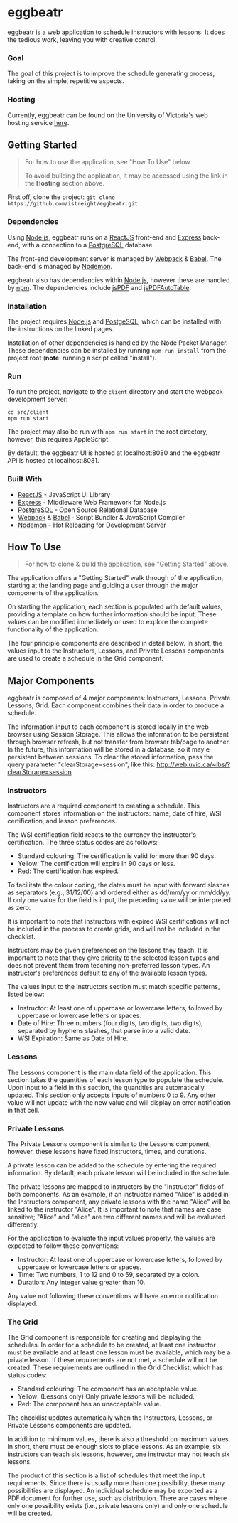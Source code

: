 # eggbeatr

eggbeatr is a web application to schedule instructors with  lessons. It does the tedious work, leaving you with creative control.


### Goal

The goal of this project is to improve the schedule generating process, taking on the simple, repetitive aspects.


### Hosting

Currently, eggbeatr can be found on the University of Victoria's web hosting service [here](http://web.uvic.ca/~ibs/).


## Getting Started

> For how to use the application, see "How To Use" below.
>
> To avoid building the application, it may be accessed using the link in the **Hosting** section above.

First off, clone the project:
`git clone https://github.com/istreight/eggbeatr.git`

### Dependencies

Using [Node.js](https://nodejs.org/en/), eggbeatr runs on a [ReactJS](https://reactjs.org) front-end and [Express](http://expressjs.com) back-end, with a connection to a [PostgreSQL](https://www.postgresql.org) database.

The front-end development server is managed by [Webpack](https://webpack.js.org) & [Babel](https://babeljs.io). The back-end is managed by [Nodemon](https://nodemon.io).

eggbeatr also has dependencies within [Node.js](https://nodejs.org/en/), however these are handled by [npm](https://www.npmjs.com). The dependencies include [jsPDF](https://parall.ax/products/jspdf) and [jsPDFAutoTable](https://github.com/simonbengtsson/jsPDF-AutoTable).

### Installation

The project requires [Node.js](https://nodejs.org/en/) and [PostgeSQL](https://www.postgresql.org/download/), which can be installed with the instructions on the linked pages.

Installation of other dependencies is handled by the Node Packet Manager. These dependencies can be installed by running `npm run install` from the project root (**note**: running a script called "install").

### Run

To run the project, navigate to the `client` directory and start the webpack development server:
```
cd src/client
npm run start
```
The project may also be run with `npm run start` in the root directory, however, this requires AppleScript.

By default, the eggbeatr UI is hosted at localhost:8080 and the eggbeatr API is hosted at localhost:8081.


### Built With

* [ReactJS](https://reactjs.org) - JavaScript UI Library
* [Express](http://expressjs.com) - Middleware Web Framework for Node.js
* [PostgreSQL](https://www.postgresql.org) - Open Source Relational Database
* [Webpack](https://webpack.js.org) & [Babel](https://babeljs.io) - Script Bundler & JavaScript Compiler
* [Nodemon](https://nodemon.io) - Hot Reloading for Development Server


## How To Use

> For how to clone & build the application, see "Getting Started" above.

The application offers a "Getting Started" walk through of the application, starting at the landing page and guiding a user through the major components of the application.

On starting the application, each section is populated with default values, providing a template on how further information should be input. These values can be modified immediately or used to explore the complete functionality of the application.

The four principle components are described in detail below. In short, the values input to the Instructors, Lessons, and Private Lessons components are used to create a schedule in the Grid component.


## Major Components

eggbeatr is composed of 4 major components: Instructors, Lessons, Private Lessons, Grid. Each component combines their data in order to produce a schedule.

The information input to each component is stored locally in the web browser using Session Storage. This allows the information to be persistent through browser refresh, but not transfer from browser tab/page to another. In the future, this information will be stored in a database, so it may e persistent between sessions. To clear the stored information, pass the query parameter "clearStorage=session", like this:
http://web.uvic.ca/~ibs/?clearStorage=session

### Instructors

Instructors are a required component to creating a schedule. This component stores information on the instructors: name, date of hire, WSI certification, and lesson preferences.

The WSI certification field reacts to the currency the instructor's certification. The three status codes are as follows:

* Standard colouring: The certification is valid for more than 90 days.
* Yellow: The certification will expire in 90 days or less.
* Red: The certification has expired.

To facilitate the colour coding, the dates must be input with forward slashes as separators (e.g., 31/12/00) and ordered either as dd/mm/yy or mm/dd/yy. If only one value for the field is input, the preceding value will be interpreted as zero.

It is important to note that instructors with expired WSI certifications will not be included in the process to create grids, and will not be included in the checklist.

Instructors may be given preferences on the lessons they teach. It is important to note that they give priority to the selected lesson types and does not prevent them from teaching non-preferred lesson types. An instructor's preferences default to any of the available lesson types.

The values input to the Instructors section must match specific patterns, listed below:

* Instructor: At least one of uppercase or lowercase letters, followed by uppercase or lowercase letters or spaces.
* Date of Hire: Three numbers (four digits, two digits, two digits), separated by hyphens slashes, that parse into a valid date.
* WSI Expiration: Same as Date of Hire.


### Lessons

The Lessons component is the main data field of the application. This section takes the quantities of each lesson type to populate the schedule. Upon input to a field in this section, the quantities are automatically updated. This section only accepts inputs of numbers 0 to 9. Any other value will not update with the new value and will display an error notification in that cell.


### Private Lessons

The Private Lessons component is similar to the Lessons component, however, these lessons have fixed instructors, times, and durations.

A private lesson can be added to the schedule by entering the required information. By default, each private lesson will be included in the schedule.

The private lessons are mapped to instructors by the "Instructor" fields of both components. As an example, if an instructor named "Alice" is added in the Instructors component, any private lessons with the name "Alice" will be linked to the instructor "Alice". It is important to note that names are case sensitive; "Alice" and "alice" are two different names and will be evaluated differently.

For the application to evaluate the input values properly, the values are expected to follow these conventions:

* Instructor: At least one of uppercase or lowercase letters, followed by uppercase or lowercase letters or spaces.
* Time: Two numbers, 1 to 12 and 0 to 59, separated by a colon.
* Duration: Any integer value greater than 10.

Any value not following these conventions will have an error notification displayed.


### The Grid

The Grid component is responsible for creating and displaying the schedules. In order for a schedule to be created, at least one instructor must be available and at least one lesson must be available, which may be a private lesson. If these requirements are not met, a schedule will not be created. These requirements are outlined in the Grid Checklist, which has status codes:

* Standard colouring: The component has an acceptable value.
* Yellow: (Lessons only) Only private lessons will be included.
* Red: The component has an unacceptable value.

The checklist updates automatically when the Instructors, Lessons, or Private Lessons components are updated.

In addition to minimum values, there is also a threshold on maximum values. In short, there must be enough slots to place lessons. As an example, six instructors can teach six lessons, however, one instructor may not teach six lessons.

The product of this section is a list of schedules that meet the input requirements. Since there is usually more than one possibility, these many possibilities are displayed. An individual schedule may be exported as a PDF document for further use, such as distribution. There are cases where only one possibility exists (i.e., private lessons only) and only one schedule will be created.
